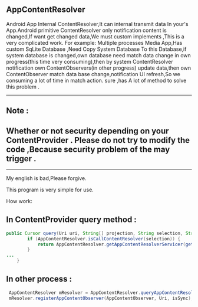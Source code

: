 
AppContentResolver
----------
Android App Internal ContentResolver,It can internal transmit data In your's App.Android primitive ContentResolver only notification content is changed,If want get changed data,We must custom implements ,This is a very complicated work.
For example:
Multiple processes Media App,Has custom SqLite Database ,Need Copy System Database To this Database,if system database is changed,own database need match data change in own progress(this time very consuming),then by system ContentResolver notification own ContentObservers(in other progress) update data,then own ContentObserver match data base change,notification UI refresh,So we consuming a lot of time in match action.
sure ,has A lot of method to solve this problem .

----------
Note : 
----------
Whether or not security depending on your ContentProvider . Please do not try to modify the code ,Because security problem of the 
may trigger .
----------

----------
My english is bad,Please forgive.

This program is very simple for use. 

How work:

In ContentProvider query method :
----------
```Java
public Cursor query(Uri uri, String[] projection, String selection, String[] selectionArgs, String sortOrder) {
		if (AppContentResolver.isCallContentResolver(selection)) {
			return AppContentResolver.getAppContentResolverServicer(getContext()).getCursor();
		}
...
	}
```

In other process :
----------
```Java
 AppContentResolver mResolver = AppContentResolver.queryAppContentResolver(Context,Uri);
 mResolver.registerAppContentObserver(AppContentObserver, Uri, isSync);
 ```




